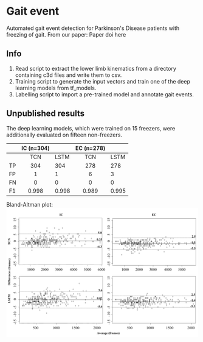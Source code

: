 # Gait event
Automated gait event detection for Parkinson's Disease patients with freezing of gait. From our paper:
Paper doi here

## Info
1. Read script to extract the lower limb kinematics from a directory containing c3d files and write them to csv.
2. Training script to generate the input vectors and train one of the deep learning models from tf_models.
3. Labelling script to import a pre-trained model and annotate gait events.

## Unpublished results
The deep learning models, which were trained on 15 freezers, were additionally evaluated on fifteen non-freezers. 

|      | IC (n=304) |       | EC (n=278) |       |
| ---- | :--------: | ----- | :--------: | ----- |
|      |    TCN     | LSTM  |    TCN     | LSTM  |
| TP   |    304     | 304   |    278     | 278   |
| FP   |     1      | 1     |     6      | 3     |
| FN   |     0      | 0     |     0      | 0     |
| F1   |   0.998    | 0.998 |   0.989    | 0.995 |

Bland-Altman plot: 
![](https://github.com/BenjaminFiltjens/gait_event/blob/master/nonFOG-ba.png)

